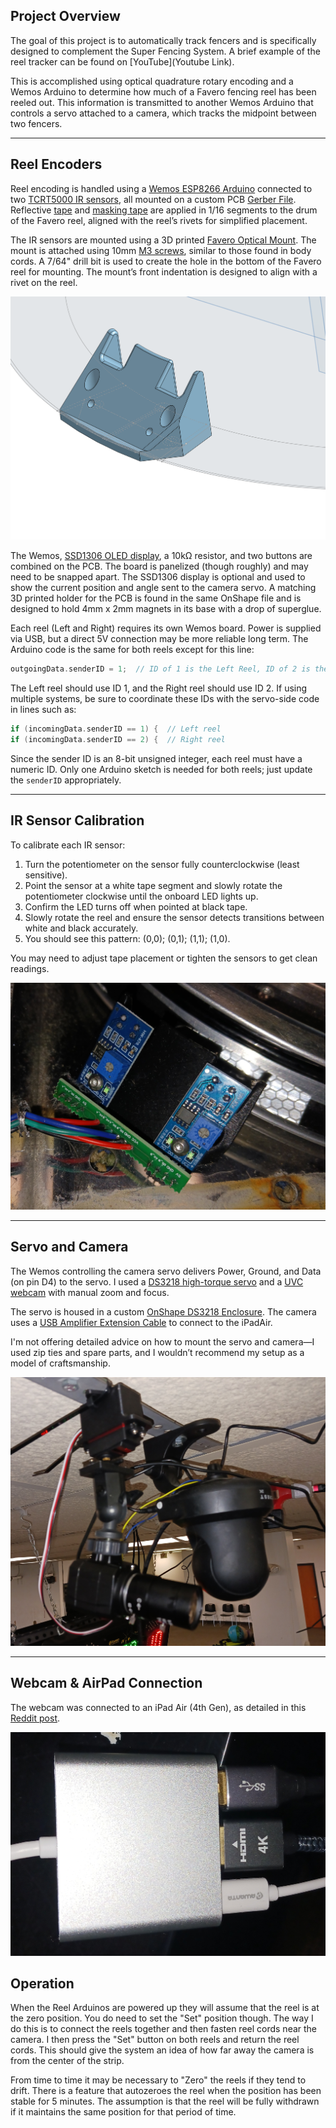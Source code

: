 ## Project Overview

The goal of this project is to automatically track fencers and is specifically designed to complement the Super Fencing System. A brief example of the reel tracker can be found on [YouTube](Youtube Link).

This is accomplished using optical quadrature rotary encoding and a Wemos Arduino to determine how much of a Favero fencing reel has been reeled out. This information is transmitted to another Wemos Arduino that controls a servo attached to a camera, which tracks the midpoint between two fencers.

---

## Reel Encoders

Reel encoding is handled using a [Wemos ESP8266 Arduino](https://www.aliexpress.us/item/3256806810666156.html) connected to two [TCRT5000 IR sensors](https://www.aliexpress.us/item/3256806126379687.html), all mounted on a custom PCB [Gerber File](https://github.com/BenKohn2004/Reel_Camera_Tracker/blob/main/Gerber_Favero_Optical_Encoder_PCB.zip). Reflective [tape](https://www.amazon.com/dp/B089RNX794) and [masking tape](https://www.amazon.com/dp/B0CDGCCKXX) are applied in 1/16 segments to the drum of the Favero reel, aligned with the reel’s rivets for simplified placement.

The IR sensors are mounted using a 3D printed [Favero Optical Mount](https://cad.onshape.com/documents/fab3dbb0c6cd24d122a26ac7/w/167803772a56f7a36cd09560/e/40a31ee80700d67aef5da61b?renderMode=0&uiState=67fe731ba1c8f971c51b1d21). The mount is attached using 10mm [M3 screws](https://www.aliexpress.us/item/2251832624537980.html), similar to those found in body cords. A 7/64" drill bit is used to create the hole in the bottom of the Favero reel for mounting. The mount’s front indentation is designed to align with a rivet on the reel.

![Optical_Holder.png](Optical_Holder.png)

The Wemos, [SSD1306 OLED display](https://www.aliexpress.us/item/3256806315309280.html), a 10kΩ resistor, and two buttons are combined on the PCB. The board is panelized (though roughly) and may need to be snapped apart. The SSD1306 display is optional and used to show the current position and angle sent to the camera servo. A matching 3D printed holder for the PCB is found in the same OnShape file and is designed to hold 4mm x 2mm magnets in its base with a drop of superglue.

Each reel (Left and Right) requires its own Wemos board. Power is supplied via USB, but a direct 5V connection may be more reliable long term. The Arduino code is the same for both reels except for this line:

```cpp
outgoingData.senderID = 1;  // ID of 1 is the Left Reel, ID of 2 is the Right Reel
```

The Left reel should use ID 1, and the Right reel should use ID 2. If using multiple systems, be sure to coordinate these IDs with the servo-side code in lines such as:

```cpp
if (incomingData.senderID == 1) {  // Left reel
if (incomingData.senderID == 2) {  // Right reel
```

Since the sender ID is an 8-bit unsigned integer, each reel must have a numeric ID. Only one Arduino sketch is needed for both reels; just update the `senderID` appropriately.

---

## IR Sensor Calibration

To calibrate each IR sensor:
1. Turn the potentiometer on the sensor fully counterclockwise (least sensitive).
2. Point the sensor at a white tape segment and slowly rotate the potentiometer clockwise until the onboard LED lights up.
3. Confirm the LED turns off when pointed at black tape.
4. Slowly rotate the reel and ensure the sensor detects transitions between white and black accurately.
5. You should see this pattern: (0,0); (0,1); (1,1); (1,0).

You may need to adjust tape placement or tighten the sensors to get clean readings.

![Optical_Sensors.jpg](Optical_Sensors.jpg)

---

## Servo and Camera

The Wemos controlling the camera servo delivers Power, Ground, and Data (on pin D4) to the servo. I used a [DS3218 high-torque servo](https://www.amazon.com/Miuzei-Torque-Digital-Waterproof-Control/dp/B07HNTKSZT) and a [UVC webcam](https://www.aliexpress.us/item/3256805987213806.html) with manual zoom and focus.

The servo is housed in a custom [OnShape DS3218 Enclosure](https://cad.onshape.com/documents/1e486539fdc99d72c7aaabdc/w/271820f546826b94c9b7a559/e/6343038745df72bbe1ef6208?renderMode=0&uiState=67fe7cface13531524bbc043). The camera uses a [USB Amplifier Extension Cable](https://www.aliexpress.us/item/3256807726071751.html) to connect to the iPadAir.

I'm not offering detailed advice on how to mount the servo and camera—I used zip ties and spare parts, and I wouldn’t recommend my setup as a model of craftsmanship.

![Servo_Camera_Install.jpg](Servo_Camera_Install.jpg)

---

## Webcam & AirPad Connection

The webcam was connected to an iPad Air (4th Gen), as detailed in this [Reddit post](https://www.reddit.com/r/Fencing/comments/1c2v94j/inexpensive_tournament_video_replay_setup/).

![iPadAir_Setup.jpg](iPadAir_Setup.jpg)


## Operation

When the Reel Arduinos are powered up they will assume that the reel is at the zero position. You do need to set the "Set" position though. The way I do this is to connect the reels together and then fasten reel cords near the camera. I then press the "Set" button on both reels and return the reel cords. This should give the system an idea of how far away the camera is from the center of the strip.

From time to time it may be necessary to "Zero" the reels if they tend to drift. There is a feature that autozeroes the reel when the position has been stable for 5 minutes. The assumption is that the reel will be fully withdrawn if it maintains the same position for that period of time.
